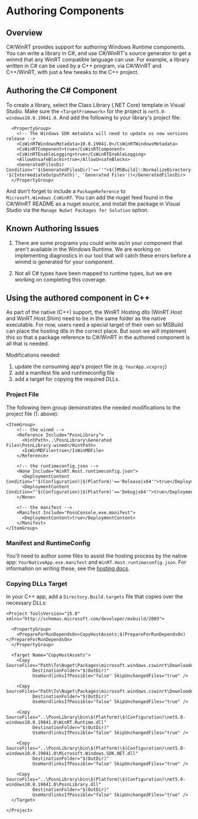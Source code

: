# Authoring Components

## Overview
C#/WinRT provides support for authoring Windows Runtime components. You can write a library in C#, and use C#/WinRT's source generator to get a winmd that any WinRT compatible language can use. For example, a library written in C# can be used by a C++ program, via C#/WinRT and C++/WinRT, with just a few tweaks to the C++ project.


## Authoring the C# Component
To create a library, select the Class Library (.NET Core) template in Visual Studio. 
Make sure the `<TargetFramework>` for the project is `net5.0-windows10.0.19041.0`. 
And add the following to your library's project file:
```
  <PropertyGroup>
    <!-- The Windows SDK metadata will need to update as new versions release -->
    <CsWinRTWindowsMetadata>10.0.19041.0</CsWinRTWindowsMetadata>
    <CsWinRTComponent>true</CsWinRTComponent>
    <CsWinRTEnableLogging>true</CsWinRTEnableLogging>
    <AllowUnsafeBlocks>true</AllowUnsafeBlocks>
    <GeneratedFilesDir Condition="'$(GeneratedFilesDir)'==''">$([MSBuild]::NormalizeDirectory('$(MSBuildProjectDirectory)', '$(IntermediateOutputPath)', 'Generated Files'))</GeneratedFilesDir>
  </PropertyGroup>
```
And don't forget to include a `PackageReference` to `Microsoft.Windows.CsWinRT`. You can add the nuget feed found in the C#/WinRT README as a nuget source, and install the package in Visual Studio via the `Manage NuGet Packages for Solution` option. 


## Known Authoring Issues
1. There are some programs you could write as/in your component that aren't available in the Windows Runtime. 
We are working on implementing diagnostics in our tool that will catch these errors before a winmd is generated for your component.

2. Not all C# types have been mapped to runtime types, but we are working on completing this coverage. 

## Using the authored component in C++
As part of the native (C++) support, the WinRT Hosting dlls (WinRT.Host and WinRT.Host.Shim) need to be in the same folder as the native executable. 
For now, users need a special target of their own so MSBuild can place the hosting dlls in the correct place. But soon we will implement this so that a package reference to C#/WinRT in the authored component is all that is needed.   

Modifications needed: 
  1. update the consuming app's project file (e.g. `YourApp.vcxproj`)
  2. add a manifest file and runtimeconfig file 
  3. add a target for copying the required DLLs.


### Project File
The following item group demonstrates the needed modifications to the project file (1. above):

```
<ItemGroup>
    <!-- the winmd -->
    <Reference Include="PosnLibrary">
      <HintPath>..\PosnLibrary\Generated Files\PosnLibrary.winmd</HintPath>
      <IsWinMDFile>true</IsWinMDFile>
    </Reference>
    
    <!-- the runtimeconfig.json -->
    <None Include="WinRT.Host.runtimeconfig.json">
      <DeploymentContent Condition="'$(Configuration)|$(Platform)'=='Release|x64'">true</DeploymentContent>
      <DeploymentContent Condition="'$(Configuration)|$(Platform)'=='Debug|x64'">true</DeploymentContent>
    </None>
    
    <!-- the manifest -->
    <Manifest Include="PosnConsole.exe.manifest">
      <DeploymentContent>true</DeploymentContent>
    </Manifest>
</ItemGroup> 
```

### Manifest and RuntimeConfig
You'll need to author some files to assist the hosting process by the native app: `YourNativeApp.exe.manifest` and `WinRT.Host.runtimeconfig.json`. 
For information on writing these, see the [hosting docs](https://github.com/microsoft/CsWinRT/blob/master/docs/hosting.md).

### Copying DLLs Target

In your C++ app, add a `Directory.Build.targets` file that copies over the necessary DLLs: 
```
<Project ToolsVersion="15.0" xmlns="http://schemas.microsoft.com/developer/msbuild/2003">

  <PropertyGroup>
    <PrepareForRunDependsOn>CopyHostAssets;$(PrepareForRunDependsOn)</PrepareForRunDependsOn>
  </PropertyGroup>
  
  <Target Name="CopyHostAssets">
    <Copy SourceFiles="Path\To\Nuget\Packages\microsoft.windows.cswinrt\DownloadedVersion\native\$(Platform)\WinRT.Host.dll"
          DestinationFolder="$(OutDir)" 
          UseHardlinksIfPossible="false" SkipUnchangedFiles="true" />
    
    <Copy SourceFiles="Path\To\Nuget\Packages\microsoft.windows.cswinrt\DownloadedVersion\lib\net5.0\WinRT.Host.Shim.dll"
          DestinationFolder="$(OutDir)" 
          UseHardlinksIfPossible="false" SkipUnchangedFiles="true" />

    <Copy SourceFiles="..\PosnLibrary\bin\$(Platform)\$(Configuration)\net5.0-windows10.0.19041.0\WinRT.Runtime.dll" 
          DestinationFolder="$(OutDir)" 
          UseHardlinksIfPossible="false" SkipUnchangedFiles="true" />

    <Copy SourceFiles="..\PosnLibrary\bin\$(Platform)\$(Configuration)\net5.0-windows10.0.19041.0\Microsoft.Windows.SDK.NET.dll"
          DestinationFolder="$(OutDir)"
          UseHardlinksIfPossible="false" SkipUnchangedFiles="true" />
    
    <Copy SourceFiles="..\PosnLibrary\bin\$(Platform)\$(Configuration)\net5.0-windows10.0.19041.0\PosnLibrary.dll"
          DestinationFolder="$(OutDir)"
          UseHardlinksIfPossible="false" SkipUnchangedFiles="true" />
  </Target>  
  
</Project>

```
